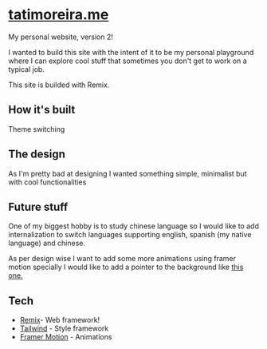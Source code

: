 # [tatimoreira.me](https://www.tatimoreira.me/)

My personal website, version 2!

I wanted to build this site with the intent of it to be my personal playground where I can explore cool stuff that sometimes you don't get to work on a typical job.

This site is builded with Remix.

## How it's built

Theme switching

## The design 

As I'm pretty bad at designing I wanted something simple, minimalist but with cool functionalities 

## Future stuff

One of my biggest hobby is to study chinese language so I would like to add internalization to switch languages supporting english, spanish (my native language) and chinese.

As per design wise I want to add some more animations using framer motion specially I would like to add a pointer to the background like [this one.](https://pointer-animation.netlify.app/)


## Tech

- [Remix](https://remix.run/)- Web framework!
- [Tailwind](https://tailwindcss.com/) - Style framework
- [Framer Motion](https://www.framer.com/motion/) - Animations


